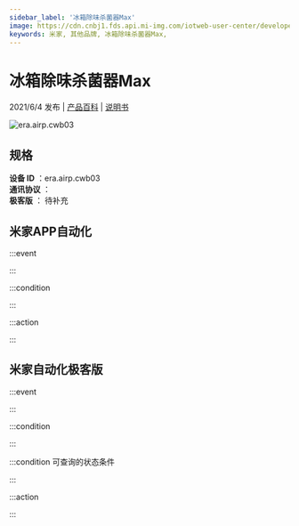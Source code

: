 ```yaml
---
sidebar_label: '冰箱除味杀菌器Max'
image: https://cdn.cnbj1.fds.api.mi-img.com/iotweb-user-center/developer_1679047843046uMiJgsrV.png?GalaxyAccessKeyId=AKVGLQWBOVIRQ3XLEW&Expires=9223372036854775807&Signature=LFs8PQLFxaQS7YAciNJdjA3O/TQ=
keywords: 米家, 其他品牌, 冰箱除味杀菌器Max, 
---
```

# 冰箱除味杀菌器Max

2021/6/4 发布 | [产品百科](https://home.mi.com/webapp/content/baike/product/index.html?model=era.airp.cwb03/) | [说明书](https://home.mi.com/views/introduction.html?model=era.airp.cwb03&region=cn)

![era.airp.cwb03](https://cdn.cnbj1.fds.api.mi-img.com/iotweb-user-center/developer_1679047843046uMiJgsrV.png?GalaxyAccessKeyId=AKVGLQWBOVIRQ3XLEW&Expires=9223372036854775807&Signature=LFs8PQLFxaQS7YAciNJdjA3O/TQ=)

## 规格  
> 
**设备 ID** ：era.airp.cwb03  
**通讯协议** ：  
**极客版**  ： 待补充 


## 米家APP自动化  

:::event  

:::

:::condition  

:::

:::action   

:::

## 米家自动化极客版  

:::event  

:::

:::condition  

:::

:::condition 可查询的状态条件  

:::

:::action  

:::

        
